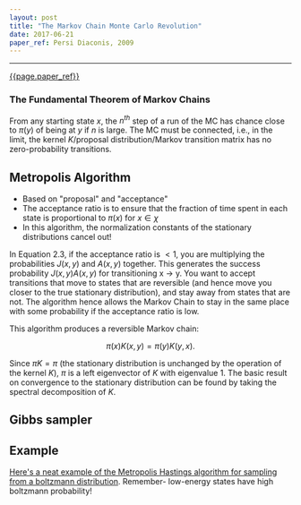 ```yaml
---
layout: post
title: "The Markov Chain Monte Carlo Revolution"
date: 2017-06-21
paper_ref: Persi Diaconis, 2009
---
```


<script type="text/x-mathjax-config">
MathJax.Hub.Config({
  TeX: { equationNumbers: { autoNumber: "AMS" } },
  tex2jax: {inlineMath: [['$','$'], ['\\(','\\)']]}
});
</script>

<script type="text/javascript" async
  src="https://cdn.mathjax.org/mathjax/latest/MathJax.js?config=TeX-MML-AM_CHTML">
</script> 
---

[{{page.paper_ref}}](http://www.ams.org/journals/bull/2009-46-02/S0273-0979-08-01238-X/home.html)

### The Fundamental Theorem of Markov Chains

From any starting state $x$, the $n^{th}$ step of a run of the MC has chance close to $\pi (y)$ of being at $y$ if $n$ is large. The MC must be connected, i.e., in the limit, the kernel $K$/proposal distribution/Markov transition matrix has no zero-probability transitions.

## Metropolis Algorithm

* Based on "proposal" and "acceptance"
* The acceptance ratio is to ensure that the fraction of time spent in each state is proportional to $\pi(x)$ for $x \in \chi$
* In this algorithm, the normalization constants of the stationary distributions cancel out!

In Equation 2.3, if the acceptance ratio is $< 1$, you are multiplying the probabilities $J(x,y)$ and $A(x,y)$ together. This generates the success probability $J(x,y)A(x,y)$ for transitioning x -> y. You want to accept transitions that move to states that are reversible (and hence move you closer to the true stationary distribution), and stay away from states that are not. The algorithm hence allows the Markov Chain to stay in the same place with some probability if the acceptance ratio is low. 

This algorithm produces a reversible Markov chain: 

$$
\pi(x) K(x,y) = \pi(y) K(y, x).
$$

Since $\pi K = \pi$ (the stationary distribution is unchanged by the operation of the kernel $K$), $\pi$ is a left eigenvector of $K$ with eigenvalue 1. The basic result on convergence to the stationary distribution can be found by taking the spectral decomposition of $K$. 

## Gibbs sampler

## Example

[Here's a neat example of the Metropolis Hastings algorithm for sampling from a boltzmann distribution](http://www.nehalemlabs.net/prototype/blog/2014/02/24/an-introduction-to-the-metropolis-method-with-python/). Remember- low-energy states have high boltzmann probability!